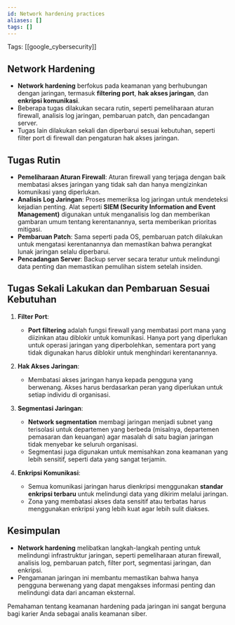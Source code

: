 ```yaml
---
id: Network hardening practices
aliases: []
tags: []
---
```


Tags: [[google_cybersecurity]]

## Network Hardening

- **Network hardening** berfokus pada keamanan yang berhubungan dengan jaringan, termasuk **filtering port**, **hak akses jaringan**, dan **enkripsi komunikasi**.
- Beberapa tugas dilakukan secara rutin, seperti pemeliharaan aturan firewall, analisis log jaringan, pembaruan patch, dan pencadangan server.
- Tugas lain dilakukan sekali dan diperbarui sesuai kebutuhan, seperti filter port di firewall dan pengaturan hak akses jaringan.

## Tugas Rutin

- **Pemeliharaan Aturan Firewall**: Aturan firewall yang terjaga dengan baik membatasi akses jaringan yang tidak sah dan hanya mengizinkan komunikasi yang diperlukan.
- **Analisis Log Jaringan**: Proses memeriksa log jaringan untuk mendeteksi kejadian penting. Alat seperti **SIEM (Security Information and Event Management)** digunakan untuk menganalisis log dan memberikan gambaran umum tentang kerentanannya, serta memberikan prioritas mitigasi.
- **Pembaruan Patch**: Sama seperti pada OS, pembaruan patch dilakukan untuk mengatasi kerentanannya dan memastikan bahwa perangkat lunak jaringan selalu diperbarui.
- **Pencadangan Server**: Backup server secara teratur untuk melindungi data penting dan memastikan pemulihan sistem setelah insiden.

## Tugas Sekali Lakukan dan Pembaruan Sesuai Kebutuhan

1. **Filter Port**:

   - **Port filtering** adalah fungsi firewall yang membatasi port mana yang diizinkan atau diblokir untuk komunikasi. Hanya port yang diperlukan untuk operasi jaringan yang diperbolehkan, sementara port yang tidak digunakan harus diblokir untuk menghindari kerentanannya.

2. **Hak Akses Jaringan**:

   - Membatasi akses jaringan hanya kepada pengguna yang berwenang. Akses harus berdasarkan peran yang diperlukan untuk setiap individu di organisasi.

3. **Segmentasi Jaringan**:

   - **Network segmentation** membagi jaringan menjadi subnet yang terisolasi untuk departemen yang berbeda (misalnya, departemen pemasaran dan keuangan) agar masalah di satu bagian jaringan tidak menyebar ke seluruh organisasi.
   - Segmentasi juga digunakan untuk memisahkan zona keamanan yang lebih sensitif, seperti data yang sangat terjamin.

4. **Enkripsi Komunikasi**:
   - Semua komunikasi jaringan harus dienkripsi menggunakan **standar enkripsi terbaru** untuk melindungi data yang dikirim melalui jaringan.
   - Zona yang membatasi akses data sensitif atau terbatas harus menggunakan enkripsi yang lebih kuat agar lebih sulit diakses.

## Kesimpulan

- **Network hardening** melibatkan langkah-langkah penting untuk melindungi infrastruktur jaringan, seperti pemeliharaan aturan firewall, analisis log, pembaruan patch, filter port, segmentasi jaringan, dan enkripsi.
- Pengamanan jaringan ini membantu memastikan bahwa hanya pengguna berwenang yang dapat mengakses informasi penting dan melindungi data dari ancaman eksternal.

Pemahaman tentang keamanan hardening pada jaringan ini sangat berguna bagi karier Anda sebagai analis keamanan siber.
